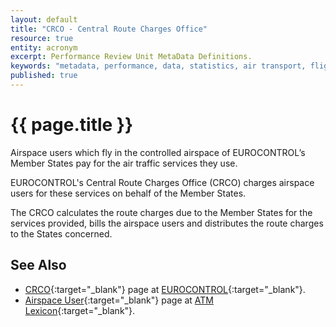 ```yaml
---
layout: default
title: "CRCO - Central Route Charges Office"
resource: true
entity: acronym
excerpt: Performance Review Unit MetaData Definitions.
keywords: "metadata, performance, data, statistics, air transport, flights, europe, delay, safety"
published: true
---
```


# {{ page.title }}

Airspace users which fly in the controlled airspace of EUROCONTROL’s Member States
pay for the air traffic services they use.

EUROCONTROL's Central Route Charges Office (CRCO) charges airspace users
for these services on behalf of the Member States.

The CRCO calculates the route charges due to the Member States for the
services provided, bills the airspace users and distributes the route
charges to the States concerned.

## See Also


* [CRCO][crcoECTRL]{:target="_blank"} page at [EUROCONTROL][ectrl]{:target="_blank"}.
* [Airspace User][auLEXI]{:target="_blank"} page at [ATM Lexicon][lexi]{:target="_blank"}.

[crcoECTRL]: <https://www.eurocontrol.int/crco> "CRCO - EUROCONTROL"
[auLEXI]: <https://ext.eurocontrol.int/lexicon/index.php/Airspace_User> "Airspace User - ATM Lexicon"
[ectrl]: <https://www.eurocontrol.int/> "EUROCONTROL"
[lexi]: <https://ext.eurocontrol.int/lexicon/index.php/Main_Page> "ATM Lexicon"